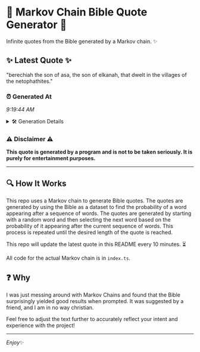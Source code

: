 # 📖 Markov Chain Bible Quote Generator 📖

Infinite quotes from the Bible generated by a Markov chain. ✨

## ✨ Latest Quote ✨
"berechiah the son of asa, the son of elkanah, that dwelt in the villages of the netophathites."

### ⏰ Generated At
*9:19:44 AM*

<details>
    <summary>🛠️ Generation Details</summary>
    <p>
        <strong>🌱 Seed:</strong> berechiah<br>
        <strong>🔄 Iterations:</strong> 16<br>
        <strong>📜 Context History:</strong><br>[ berechiah ]: the<br>[ berechiah, the ]: son<br>[ berechiah, the, son ]: of<br>[ berechiah, the, son, of ]: asa,<br>[ berechiah, the, son, of, asa, ]: the<br>[ berechiah, the, son, of, asa,, the ]: son<br>[ the, son, of, asa,, the, son ]: of<br>[ son, of, asa,, the, son, of ]: elkanah,<br>[ of, asa,, the, son, of, elkanah, ]: that<br>[ asa,, the, son, of, elkanah,, that ]: dwelt<br>[ the, son, of, elkanah,, that, dwelt ]: in<br>[ son, of, elkanah,, that, dwelt, in ]: the<br>[ of, elkanah,, that, dwelt, in, the ]: villages<br>[ elkanah,, that, dwelt, in, the, villages ]: of<br>[ that, dwelt, in, the, villages, of ]: the<br>[ dwelt, in, the, villages, of, the ]: netophathites.<br>
    </p>
</details>

### ⚠️ Disclaimer ⚠️
**This quote is generated by a program and is not to be taken seriously. It is purely for entertainment purposes.**

---

## 🔍 How It Works

This repo uses a Markov chain to generate Bible quotes. The quotes are generated by using the Bible as a dataset to find the probability of a word appearing after a sequence of words. The quotes are generated by starting with a random word and then selecting the next word based on the probability of it appearing after the current sequence of words. This process is repeated until the desired length of the quote is reached.

This repo will update the latest quote in this README every 10 minutes. ⏳

All code for the actual Markov chain is in `index.ts`.

## ❓ Why

I was just messing around with Markov Chains and found that the Bible surprisingly yielded good results when prompted. 
It was suggested by a friend, and I am in no way christian.

Feel free to adjust the text further to accurately reflect your intent and experience with the project!

---

*Enjoy*✨
